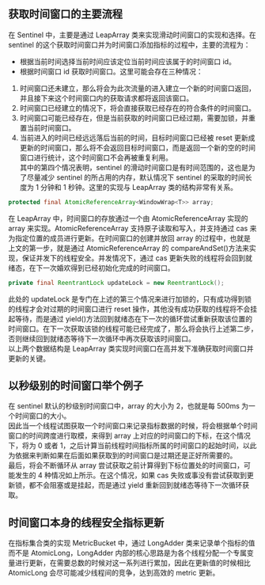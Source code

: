 ## 获取时间窗口的主要流程

在 Sentinel 中，主要是通过 LeapArray 类来实现滑动时间窗口的实现和选择。在 sentinel 的这个获取时间窗口并为时间窗口添加指标的过程中，主要的流程为：

- 根据当前时间选择当前时间应该定位当前时间应该属于的时间窗口 id。
- 根据时间窗口 id 获取时间窗口。这里可能会存在三种情况：

1. 时间窗口还未建立，那么将会为此次流量的进入建立一个新的时间窗口返回，并且接下来这个时间窗口内的获取请求都将返回该窗口。
2. 时间窗口已经建立的情况下，将会直接获取已经存在的符合条件的时间窗口。
3. 时间窗口可能已经存在，但是当前获取的时间窗口已经过期，需要加锁，并重置当前时间窗口。
4. 当前进入的时间已经远远落后当前的时间，目标时间窗口已经被 reset 更新成更新的时间窗口，那么将不会返回目标时间窗口，而是返回一个新的空的时间窗口进行统计，这个时间窗口不会再被重复利用。  
   其中的第四个情况表明，sentinel 的滑动时间窗口是有时间范围的，这也是为了尽量减少 sentinel 的所占用的内存，默认情况下 sentinel 的采取的时间长度为 1 分钟和 1 秒钟。这里的实现与 LeapArray 类的结构非常有关系。

```java
protected final AtomicReferenceArray<WindowWrap<T>> array;
```

在 LeapArray 中，时间窗口的存放通过一个由 AtomicReferenceArray 实现的 array 来实现。AtomicReferenceArray 支持原子读取和写入，并支持通过 cas 来为指定位置的成员进行更新。在时间窗口的创建并放回 array 的过程中，也就是上文的第一步，就是通过 AtomicReferenceArray 的 compareAndSet()方法来实现，保证并发下的线程安全。并发情况下，通过 cas 更新失败的线程将会回到就绪态，在下一次婚欢得到已经初始化完成的时间窗口。

```java
private final ReentrantLock updateLock = new ReentrantLock();
```

此处的 updateLock 是专门在上述的第三个情况来进行加锁的，只有成功得到锁的线程才会对过期的时间窗口进行 reset 操作，其他没有成功获取的线程将不会挂起等待，而是通过 yield()方法回到就绪态在下一次的循环尝试重新获取该位置的时间窗口。在下一次获取该锁的线程可能已经完成了，那么将会执行上述第二步，否则继续回到就绪态等待下一次循环中再次获取该时间窗口。  
以上两个数据结构是 LeapArray 类实现时间窗口在高并发下准确获取时间窗口并更新的关键。

## 以秒级别的时间窗口举个例子

在 sentinel 默认的秒级别时间窗口中，array 的大小为 2，也就是每 500ms 为一个时间窗口的大小。  
因此当一个线程试图获取一个时间窗口来记录指标数据的时候，将会根据单个时间窗口的时间跨度进行取模，来得到 array 上对应的时间窗口的下标，在这个情况下，将为 0 或者 1，之后计算当前线程时间指标所属的时间窗口的起始时间，以此为依据来判断如果在后面如果获取到的时间窗口是过期还是正好所需要的。  
最后，将会不断循环从 array 尝试获取之前计算得到下标位置处的时间窗口，可能发生的 4 种情况如上所示。在这个情况，如果 cas 失败或事没有尝试获取到更新锁，都不会阻塞或是挂起，而是通过 yield 重新回到就绪态等待下一次循环获取。

## 时间窗口本身的线程安全指标更新

在指标集合类的实现 MetricBucket 中，通过 LongAdder 类来记录单个指标的值而不是 AtomicLong，LongAdder 内部的核心思路是为各个线程分配一个专属变量进行更新，在需要总数的时候对这一系列进行累加，因此在更新值的时候相比 AtomicLong 会尽可能减少线程间的竞争，达到高效的 metric 更新。
